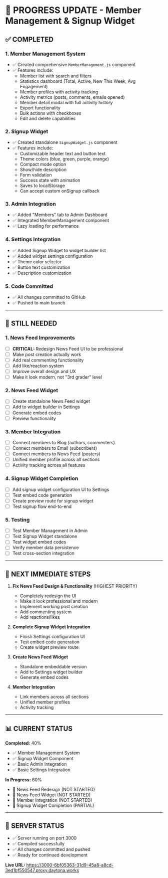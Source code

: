 # 🔄 PROGRESS UPDATE - Member Management & Signup Widget

## ✅ COMPLETED

### 1. Member Management System
- ✅ Created comprehensive `MemberManagement.js` component
- ✅ Features include:
  - Member list with search and filters
  - Statistics dashboard (Total, Active, New This Week, Avg Engagement)
  - Member profiles with activity tracking
  - Activity metrics (posts, comments, emails opened)
  - Member detail modal with full activity history
  - Export functionality
  - Bulk actions with checkboxes
  - Edit and delete capabilities

### 2. Signup Widget
- ✅ Created standalone `SignupWidget.js` component
- ✅ Features include:
  - Customizable header text and button text
  - Theme colors (blue, green, purple, orange)
  - Compact mode option
  - Show/hide description
  - Form validation
  - Success state with animation
  - Saves to localStorage
  - Can accept custom onSignup callback

### 3. Admin Integration
- ✅ Added "Members" tab to Admin Dashboard
- ✅ Integrated MemberManagement component
- ✅ Lazy loading for performance

### 4. Settings Integration
- ✅ Added Signup Widget to widget builder list
- ✅ Added widget settings configuration
- ✅ Theme color selector
- ✅ Button text customization
- ✅ Description customization

### 5. Code Committed
- ✅ All changes committed to GitHub
- ✅ Pushed to main branch

---

## 🔴 STILL NEEDED

### 1. News Feed Improvements
- [ ] **CRITICAL:** Redesign News Feed UI to be professional
- [ ] Make post creation actually work
- [ ] Add real commenting functionality
- [ ] Add like/reaction system
- [ ] Improve overall design and UX
- [ ] Make it look modern, not "3rd grader" level

### 2. News Feed Widget
- [ ] Create standalone News Feed widget
- [ ] Add to widget builder in Settings
- [ ] Generate embed codes
- [ ] Preview functionality

### 3. Member Integration
- [ ] Connect members to Blog (authors, commenters)
- [ ] Connect members to Email (subscribers)
- [ ] Connect members to News Feed (posters)
- [ ] Unified member profile across all sections
- [ ] Activity tracking across all features

### 4. Signup Widget Completion
- [ ] Add signup widget configuration UI to Settings
- [ ] Test embed code generation
- [ ] Create preview route for signup widget
- [ ] Test signup flow end-to-end

### 5. Testing
- [ ] Test Member Management in Admin
- [ ] Test Signup Widget standalone
- [ ] Test widget embed codes
- [ ] Verify member data persistence
- [ ] Test cross-section integration

---

## 🎯 NEXT IMMEDIATE STEPS

1. **Fix News Feed Design & Functionality** (HIGHEST PRIORITY)
   - Completely redesign the UI
   - Make it look professional and modern
   - Implement working post creation
   - Add commenting system
   - Add reactions/likes

2. **Complete Signup Widget Integration**
   - Finish Settings configuration UI
   - Test embed code generation
   - Create widget preview route

3. **Create News Feed Widget**
   - Standalone embeddable version
   - Add to Settings widget builder
   - Generate embed codes

4. **Member Integration**
   - Link members across all sections
   - Unified member profiles
   - Activity tracking

---

## 📊 CURRENT STATUS

**Completed:** 40%
- ✅ Member Management System
- ✅ Signup Widget Component
- ✅ Basic Admin Integration
- ✅ Basic Settings Integration

**In Progress:** 60%
- 🔄 News Feed Redesign (NOT STARTED)
- 🔄 News Feed Widget (NOT STARTED)
- 🔄 Member Integration (NOT STARTED)
- 🔄 Signup Widget Completion (PARTIAL)

---

## 🚀 SERVER STATUS

- ✅ Server running on port 3000
- ✅ Compiled successfully
- ✅ All changes committed and pushed
- ✅ Ready for continued development

**Live URL:** https://3000-6bf05363-31d9-45a8-a8cd-3ed1bf550547.proxy.daytona.works